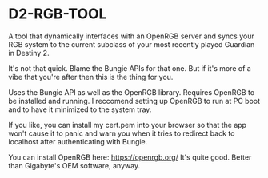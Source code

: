 ﻿# D2-RGB-TOOL

A tool that dynamically interfaces with an OpenRGB server and syncs your RGB system to the current subclass of your most recently played Guardian in Destiny 2. 

It's not that quick. Blame the Bungie APIs for that one. But if it's more of a vibe that you're after then this is the thing for you.

Uses the Bungie API as well as the OpenRGB library. Requires OpenRGB to be installed and running. I reccomend setting up OpenRGB to run at PC boot and to have it minimized to the system tray.

If you like, you can install my cert.pem into your browser so that the app won't cause it to panic and warn you when it tries to redirect back to localhost after authenticating with Bungie.

You can install OpenRGB here: https://openrgb.org/
It's quite good. Better than Gigabyte's OEM software, anyway.

